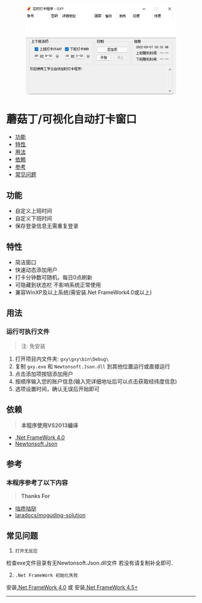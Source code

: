 <p align="center"><img src="https://raw.githubusercontent.com/DouchChunFeng/MoGuDing-WinForm/main/form.png" width="400" alt="图片预览"></p>

# 蘑菇丁/可视化自动打卡窗口
- [功能](#gn)
- [特性](#tx)
- [用法](#yf)
- [依赖](#yl)
- [参考](#ck)
- [常见问题](#cjwt)

<a name="gn"></a>
## 功能

- 自定义上班时间
- 自定义下班时间
- 保存登录信息无需重复登录

<a name="tx"></a>
## 特性

- 简洁窗口
- 快速动态添加用户
- 打卡分钟数可随机，每日0点刷新
- 可隐藏到状态栏 不影响系统正常使用
- 兼容WinXP及以上系统(需安装.Net FrameWork4.0或以上)

<a name="yf"></a>
## 用法

### 运行可执行文件

> 注: 免安装

1. 打开项目内文件夹: `gxy\gxy\bin\Debug\`
2. 复制 `gxy.exe` 和 `Newtonsoft.Json.dll` 到其他位置运行或直接运行
3. 点击添加项按钮添加用户
4. 按顺序输入您的账户信息(输入完详细地址后可以点击获取经纬度信息)
5. 选项设置时间，确认无误后开始即可

<a name="yl"></a>
## 依赖

> **本程序使用VS2013编译**
* [.Net FrameWork 4.0](https://referencesource.microsoft.com)
* [Newtonsoft.Json](https://github.com/JamesNK/Newtonsoft.Json)

<a name="ck"></a>
## 参考

### 本程序参考了以下内容

> **Thanks For**
* [咕咚咕哒](https://www.bilibili.com/video/BV1RS4y1d7t2)
* [laradocs/moguding-solution](https://github.com/laradocs/moguding-solution)

<a name="cjwt"></a>
## 常见问题

1. `打开无反应`

检查exe文件目录有无Newtonsoft.Json.dll文件
若没有请复制补全即可.

2. `.Net FrameWork 初始化失败`

安装[.Net FrameWork 4.0](https://www.microsoft.com/zh-cn/download/details.aspx?id=17718)
或
安装[.Net FrameWork 4.5+](https://www.microsoft.com/zh-CN/download/details.aspx?id=40779)

---